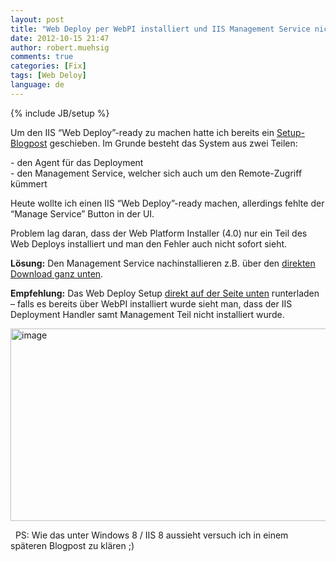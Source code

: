 ```yaml
---
layout: post
title: "Web Deploy per WebPI installiert und IIS Management Service nicht vorhanden?"
date: 2012-10-15 21:47
author: robert.muehsig
comments: true
categories: [Fix]
tags: [Web Deloy]
language: de
---
```

{% include JB/setup %}
<p>Um den IIS “Web Deploy”-ready zu machen hatte ich bereits ein <a href="{{BASE_PATH}}/2011/03/28/howto-setup-von-webdeploy-msdeploy/">Setup-Blogpost</a> geschieben. Im Grunde besteht das System aus zwei Teilen:</p> <p>- den Agent für das Deployment<br>- den Management Service, welcher sich auch um den Remote-Zugriff kümmert</p> <p>Heute wollte ich einen IIS “Web Deploy”-ready machen, allerdings fehlte der “Manage Service” Button in der UI. </p> <p>Problem lag daran, dass der Web Platform Installer (4.0) nur ein Teil des Web Deploys installiert und man den Fehler auch nicht sofort sieht.</p> <p><strong>Lösung:</strong> Den Management Service nachinstallieren z.B. über den <a href="http://www.iis.net/downloads/microsoft/web-deploy">direkten Download ganz unten</a>. </p> <p><strong>Empfehlung:</strong> Das Web Deploy Setup <a href="http://www.iis.net/downloads/microsoft/web-deploy">direkt auf der Seite unten</a> runterladen – falls es bereits über WebPI installiert wurde sieht man, dass der IIS Deployment Handler samt Management Teil nicht installiert wurde. </p> <p><a href="{{BASE_PATH}}/assets/wp-images-de/image1615.png"><img title="image" style="border-top: 0px; border-right: 0px; border-bottom: 0px; border-left: 0px; display: inline" border="0" alt="image" src="{{BASE_PATH}}/assets/wp-images-de/image_thumb774.png" width="563" height="308"></a></p> <p>&nbsp; PS: Wie das unter Windows 8 / IIS 8 aussieht versuch ich in einem späteren Blogpost zu klären ;)</p>
